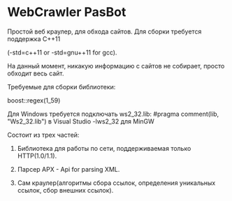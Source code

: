 # WebCrawler PasBot
Простой веб краулер, для обхода сайтов.
Для сборки требуется поддержка С++11

(-std=c++11 or -std=gnu++11 for gcc).

На данный момент, никакую информацию с сайтов не собирает, просто обходит весь сайт.


Требуемые для сборки библиотеки:

boost::regex(1_59)

Для Windows требуется подключать ws2_32.lib:
\#pragma comment(lib, "Ws2_32.lib") в Visual Studio
-lws2_32 для MinGW

Состоит из трех частей:

1) Библиотека для работы по сети, поддерживаемая только HTTP(1.0/1.1).

2) Парсер APX - Api for parsing XML.

3) Сам краулер(алгоритмы сбора ссылок, определения уникальных ссылок, сбор внешних ссылок).
